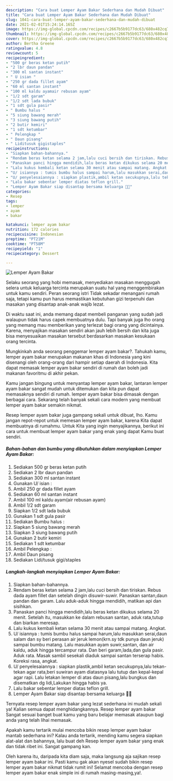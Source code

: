 ```yaml
---
description: "Cara buat Lemper Ayam Bakar Sederhana dan Mudah Dibuat"
title: "Cara buat Lemper Ayam Bakar Sederhana dan Mudah Dibuat"
slug: 1041-cara-buat-lemper-ayam-bakar-sederhana-dan-mudah-dibuat
date: 2021-02-01T15:24:14.165Z
image: https://img-global.cpcdn.com/recipes/c2667b5b9177dc63/680x482cq70/lemper-ayam-bakar-foto-resep-utama.jpg
thumbnail: https://img-global.cpcdn.com/recipes/c2667b5b9177dc63/680x482cq70/lemper-ayam-bakar-foto-resep-utama.jpg
cover: https://img-global.cpcdn.com/recipes/c2667b5b9177dc63/680x482cq70/lemper-ayam-bakar-foto-resep-utama.jpg
author: Bertha Greene
ratingvalue: 4.8
reviewcount: 5
recipeingredient:
- "500 gr beras ketan putih"
- "2 lbr daun pandan"
- "300 ml santan instant"
- " U isian "
- "250 gr dada fillet ayam"
- "60 ml santan instant"
- "100 ml kaldu ayamair rebusan ayam"
- "1/2 sdt garam"
- "1/2 sdt lada bubuk"
- "1 sdt gula pasir"
- " Bumbu halus "
- "5 siung bawang merah"
- "3 siung bawang putih"
- "2 butir kemiri"
- "1 sdt ketumbar"
- " Pelengkap "
- " Daun pisang"
- " Liditusuk gigistaples"
recipeinstructions:
- "Siapkan bahan-bahannya."
- "Rendam beras ketan selama 2 jam,lalu cuci bersih dan tiriskan. Rebus dada ayam fillet dan setelah dingin disuwir-suwir. Panaskan santan,daun pandan dan garam. Lalu aduk-aduk hingga mendidih, matikan api dan sisihkan."
- "Panaskan panci hingga mendidih,lalu beras ketan dikukus selama 20 menit. Setelah itu, masukkan ke dalam rebusan santan, aduk rata,tutup dan biarkan meresap."
- "Lalu kukus kembali ketan selama 30 menit atau sampai matang. Angkat."
- "U/ isiannya : tumis bumbu halus sampai harum,lalu masukkan serai,daun salam dan sy beri perasan air jeruk lemon(krn.sy tdk punya daun jeruk) sampai bumbu matang. Lalu masukkan ayam suwir,santan, dan air kaldu, aduk hingga tercampur rata. Dan beri garam,lada,dan gula pasir. Aduk rata. Masak sambil sesekali diaduk sampai santan terserap habis. Koreksi rasa, angkat."
- "U/ penyelesaiannya : siapkan plastik,ambil ketan secukupnya,lalu tekan-tekan agar rata,beri suwiran ayam diatasnya lalu tutup dan kepal-kepal agar rapi. Lalu letakan lemper di atas daun pisang,lalu bungkus dan disematkan dg lidi,Lakukan hingga habis ya."
- "Lalu bakar sebentar lemper diatas teflon grill."
- "Lemper Ayam Bakar siap disantap bersama keluarga 🙏😇"
categories:
- Resep
tags:
- lemper
- ayam
- bakar

katakunci: lemper ayam bakar 
nutrition: 172 calories
recipecuisine: Indonesian
preptime: "PT21M"
cooktime: "PT58M"
recipeyield: "1"
recipecategory: Dessert

---
```



![Lemper Ayam Bakar](https://img-global.cpcdn.com/recipes/c2667b5b9177dc63/680x482cq70/lemper-ayam-bakar-foto-resep-utama.jpg)

Selaku seorang yang hobi memasak, menyediakan masakan menggugah selera untuk keluarga tercinta merupakan suatu hal yang menggembirakan untuk kamu sendiri. Peran seorang istri Tidak sekadar menangani rumah saja, tetapi kamu pun harus memastikan kebutuhan gizi terpenuhi dan masakan yang disantap anak-anak wajib lezat.

Di waktu  saat ini, anda memang dapat membeli panganan yang sudah jadi walaupun tidak harus capek membuatnya dulu. Tapi banyak juga lho orang yang memang mau memberikan yang terlezat bagi orang yang dicintainya. Karena, menyajikan masakan sendiri akan jauh lebih bersih dan kita juga bisa menyesuaikan masakan tersebut berdasarkan masakan kesukaan orang tercinta. 



Mungkinkah anda seorang penggemar lemper ayam bakar?. Tahukah kamu, lemper ayam bakar merupakan makanan khas di Indonesia yang kini disenangi oleh orang-orang dari hampir setiap daerah di Indonesia. Kita dapat memasak lemper ayam bakar sendiri di rumah dan boleh jadi makanan favoritmu di akhir pekan.

Kamu jangan bingung untuk menyantap lemper ayam bakar, lantaran lemper ayam bakar sangat mudah untuk ditemukan dan kita pun dapat memasaknya sendiri di rumah. lemper ayam bakar bisa dimasak dengan berbagai cara. Sekarang telah banyak sekali cara modern yang membuat lemper ayam bakar semakin nikmat.

Resep lemper ayam bakar juga gampang sekali untuk dibuat, lho. Kamu jangan repot-repot untuk memesan lemper ayam bakar, karena Kita dapat membuatnya di rumahmu. Untuk Kita yang ingin menyajikannya, berikut ini cara untuk membuat lemper ayam bakar yang enak yang dapat Kamu buat sendiri.

<!--inarticleads1-->

##### Bahan-bahan dan bumbu yang dibutuhkan dalam menyiapkan Lemper Ayam Bakar:

1. Sediakan 500 gr beras ketan putih
1. Sediakan 2 lbr daun pandan
1. Sediakan 300 ml santan instant
1. Gunakan  U/ isian :
1. Ambil 250 gr dada fillet ayam
1. Sediakan 60 ml santan instant
1. Ambil 100 ml kaldu ayam(air rebusan ayam)
1. Ambil 1/2 sdt garam
1. Siapkan 1/2 sdt lada bubuk
1. Gunakan 1 sdt gula pasir
1. Sediakan  Bumbu halus :
1. Siapkan 5 siung bawang merah
1. Siapkan 3 siung bawang putih
1. Gunakan 2 butir kemiri
1. Sediakan 1 sdt ketumbar
1. Ambil  Pelengkap :
1. Ambil  Daun pisang
1. Sediakan  Lidi/tusuk gigi/staples




<!--inarticleads2-->

##### Langkah-langkah menyiapkan Lemper Ayam Bakar:

1. Siapkan bahan-bahannya.
1. Rendam beras ketan selama 2 jam,lalu cuci bersih dan tiriskan. Rebus dada ayam fillet dan setelah dingin disuwir-suwir. Panaskan santan,daun pandan dan garam. Lalu aduk-aduk hingga mendidih, matikan api dan sisihkan.
1. Panaskan panci hingga mendidih,lalu beras ketan dikukus selama 20 menit. Setelah itu, masukkan ke dalam rebusan santan, aduk rata,tutup dan biarkan meresap.
1. Lalu kukus kembali ketan selama 30 menit atau sampai matang. Angkat.
1. U/ isiannya : tumis bumbu halus sampai harum,lalu masukkan serai,daun salam dan sy beri perasan air jeruk lemon(krn.sy tdk punya daun jeruk) sampai bumbu matang. Lalu masukkan ayam suwir,santan, dan air kaldu, aduk hingga tercampur rata. Dan beri garam,lada,dan gula pasir. Aduk rata. Masak sambil sesekali diaduk sampai santan terserap habis. Koreksi rasa, angkat.
1. U/ penyelesaiannya : siapkan plastik,ambil ketan secukupnya,lalu tekan-tekan agar rata,beri suwiran ayam diatasnya lalu tutup dan kepal-kepal agar rapi. Lalu letakan lemper di atas daun pisang,lalu bungkus dan disematkan dg lidi,Lakukan hingga habis ya.
1. Lalu bakar sebentar lemper diatas teflon grill.
1. Lemper Ayam Bakar siap disantap bersama keluarga 🙏😇




Ternyata resep lemper ayam bakar yang lezat sederhana ini mudah sekali ya! Kalian semua dapat menghidangkannya. Resep lemper ayam bakar Sangat sesuai banget buat kamu yang baru belajar memasak ataupun bagi anda yang telah lihai memasak.

Apakah kamu tertarik mulai mencoba bikin resep lemper ayam bakar mantab sederhana ini? Kalau anda tertarik, mending kamu segera siapkan alat-alat dan bahannya, lalu buat deh Resep lemper ayam bakar yang enak dan tidak ribet ini. Sangat gampang kan. 

Oleh karena itu, daripada kita diam saja, maka langsung aja sajikan resep lemper ayam bakar ini. Pasti kamu gak akan nyesel sudah bikin resep lemper ayam bakar nikmat tidak rumit ini! Selamat mencoba dengan resep lemper ayam bakar enak simple ini di rumah masing-masing,ya!.


